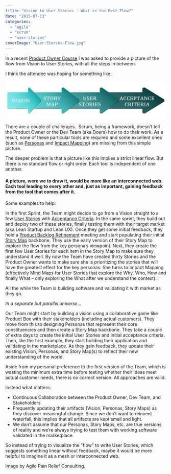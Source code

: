 ```yaml
---
title: "Vision to User Stories - What is the Best Flow?"
date: "2015-07-13"
categories: 
  - "agile"
  - "scrum"
  - "user-stories"
coverImage: "User-Stories-Flow.jpg"
---
```


In a recent [Product Owner Course](/certified-scrum-product-owner-cspo-training) I was asked to provide a picture of the flow from Vision to User Stories, with all the steps in between.

I think the attendee was hoping for something like:

![Vision to User Stories - What is the Best Flow - image by Agile Pain Relief Consulting](images/User-Stories-Flow.jpg)

There are a couple of challenges.  Scrum, being a framework, doesn’t tell the Product Owner or the Dev Team (aka Doers) how to do their work. As a result, none of these particular tools are required and some excellent ones (such as [Personas](https://en.wikipedia.org/wiki/Persona_\(user_experience\)) and [Impact Mapping](https://impactmapping.org/drawing.php)) are missing from this simple picture.

The deeper problem is that a picture like this implies a strict linear flow. But there is no standard flow or right order. Each tool is independent of one another.

#### A picture, were we to draw it, would be more like an interconnected web. Each tool leading to every other and, just as important, gaining feedback from the tool that comes after it.

Some examples to help:

In the first Sprint, the Team might decide to go from a Vision straight to a few [User Stories](/blog/lifecycle-of-a-user-story.html) with [Acceptance Criteria](/blog/scrummaster-tales-team-collaborate-acceptance-criteria.html). In the same sprint, they build out and deploy two of these stories, finally testing them with their target market (aka Lean Startup and Lean UX). Once they get some initial feedback, they hold a [Product Backlog Refinement](https://agilepainrelief.com/glossary/product-backlog-refinement) meeting and start populating their initial [Story Map](/blog/learning-story-mapping-exercises.html) backbone. They use the early version of their Story Map to explore the flow from the key persona’s viewpoint. Next, they create the first few User Stories for each item in the Story Map to make sure they understand it well. By now the Team have created thirty Stories and the Product Owner wants to make sure she is prioritizing the stories that will have the greatest effect for the key personas. She turns to Impact Mapping (effectively Mind Maps for User Stories that explore the Why, Who, How and finally What – only exploring the What after we understand the context).

All the while the Team is building software and validating it with market as they go.

_In a separate but parallel universe…_

Our Team might start by building a vision using a collaborative game like Product Box with their stakeholders (including actual customers). They move from this to designing Personas that represent their core constituencies and then create a Story Map backbone. They take a couple of extra days to create the initial User Stories and initial acceptance criteria. Then, like the first example, they start building their application and validating in the marketplace. As they gain feedback, they update their existing Vision, Personas, and Story Map(s) to reflect their new understanding of the world.

Aside from my personal preference to the first version of the Team, which is wasting the minimum extra time before testing whether their ideas meet actual customer needs, there is no correct version. All approaches are valid.

Instead what matters:

- Continuous Collaboration between the Product Owner, Dev Team, and Stakeholders
- Frequently updating their artifacts (Vision, Personas, Story Maps) as they discover meaningful change. Since we don’t want to reinvent waterfall, this implies that all artifacts are kept small and light.
- We don’t assume that our Personas, Story Maps, etc. are true versions of reality and we’re always trying to test them with working software validated in the marketplace.

So instead of trying to visualize the "flow" to write User Stories, which suggests something linear without feedback, maybe it would be more helpful to imagine it as a mesh or interconnected web.

Image by Agile Pain Relief Consulting.
